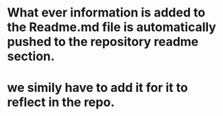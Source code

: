 # What ever information is added to the Readme.md file is automatically pushed to the repository readme section.
 # we simily have to add it for it to reflect in the repo.
